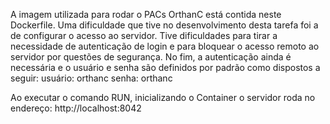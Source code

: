 A imagem utilizada para rodar o PACs OrthanC está contida neste Dockerfile. Uma dificuldade que tive no desenvolvimento desta tarefa foi a de configurar o acesso ao servidor. Tive dificuldades para tirar a necessidade de autenticação de login e para bloquear o acesso remoto ao servidor por questões de segurança.
No fim, a autenticação ainda é necessária e o usuário e senha são definidos por padrão como dispostos a seguir:
  usuário: orthanc
  senha: orthanc

Ao executar o comando RUN, inicializando o Container o servidor roda no endereço:
  http://localhost:8042

